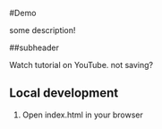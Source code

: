 #Demo

some description!

##subheader

Watch tutorial on YouTube.
not saving?

## Local development

1. Open index.html in your browser
